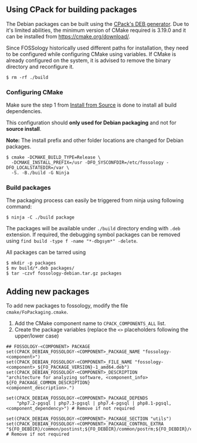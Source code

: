## Using CPack for building packages

The Debian packages can be built using the [CPack's DEB generator](https://cmake.org/cmake/help/latest/cpack_gen/deb.html). Due to it's limited abilities, the minimum version of CMake required is 3.19.0 and it can be installed from https://cmake.org/download/.

Since FOSSology historically used different paths for installation, they need to be configured while configuring CMake using variables. If CMake is already configured on the system, it is advised to remove the binary directory and reconfigure it.

```console
$ rm -rf ./build
```

### Configuring CMake

Make sure the step 1 from [Install from Source](https://github.com/fossology/fossology/wiki/Install-from-Source#1-install-dependencies) is done to install all build dependencies.

This configuration should **only used for Debian packaging** and not for **source install**.

**Note:** The install prefix and other folder locations are changed for Debian packages.

```console
$ cmake -DCMAKE_BUILD_TYPE=Release \
  -DCMAKE_INSTALL_PREFIX=/usr -DFO_SYSCONFDIR=/etc/fossology -DFO_LOCALSTATEDIR=/var \
  -S. -B./build -G Ninja
```

### Build packages

The packaging process can easily be triggered from ninja using following command:

```console
$ ninja -C ./build package
```

The packages will be available under `./build` directory ending with `.deb` extension. If required, the debugging symbol packages can be removed using `find build -type f -name "*-dbgsym*" -delete`.

All packages can be tarred using

```console
$ mkdir -p packages
$ mv build/*.deb packages/
$ tar -czvf fossology-debian.tar.gz packages
```

## Adding new packages
To add new packages to fossology, modify the file `cmake/FoPackaging.cmake`.
1. Add the CMake component name to `CPACK_COMPONENTS_ALL` list.
1. Create the package variables (replace the `<>` placeholders following the upper/lower case)

```
## FOSSOLOGY-<COMPONENT> PACKAGE
set(CPACK_DEBIAN_FOSSOLOGY-<COMPONENT>_PACKAGE_NAME "fossology-<component>")
set(CPACK_DEBIAN_FOSSOLOGY-<COMPONENT>_FILE_NAME "fossology-<component>_${FO_PACKAGE_VERSION}-1_amd64.deb")
set(CPACK_DEBIAN_FOSSOLOGY-<COMPONENT>_DESCRIPTION
"architecture for analyzing software, <component_info>
${FO_PACKAGE_COMMON_DESCRIPTION}
<component_description>.")

set(CPACK_DEBIAN_FOSSOLOGY-<COMPONENT>_PACKAGE_DEPENDS
    "php7.2-pgsql | php7.3-pgsql | php7.4-pgsql | php8.1-pgsql, <component_dependency>") # Remove if not required

set(CPACK_DEBIAN_FOSSOLOGY-<COMPONENT>_PACKAGE_SECTION "utils")
set(CPACK_DEBIAN_FOSSOLOGY-<COMPONENT>_PACKAGE_CONTROL_EXTRA
"${FO_DEBDIR}/common/postinst;${FO_DEBDIR}/common/postrm;${FO_DEBDIR}/common/conffiles") # Remove if not required
```